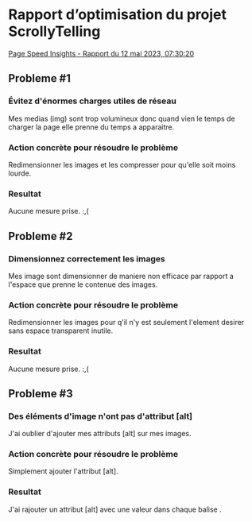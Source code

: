 # Rapport d’optimisation du projet ScrollyTelling  
[Page Speed Insights - Rapport du 12 mai 2023, 07:30:20](https://vanounais.github.io/st-martin_nicolas_scrollytelling/)  
## Probleme #1
### Évitez d'énormes charges utiles de réseau
  Mes medias (img) sont trop volumineux donc quand vien le temps de charger la page elle prenne du temps a apparaitre.
### Action concrète pour résoudre le problème
  Redimensionner les images et les compresser pour qu'elle soit moins lourde.
### Resultat
  Aucune mesure prise. :,(
## Probleme #2
### Dimensionnez correctement les images
  Mes image sont dimensionner de maniere non efficace par rapport a l'espace que prenne le contenue des images.
### Action concrète pour résoudre le problème
  Redimensionner les images pour q'il n'y est seulement l'element desirer sans espace transparent inutile.
### Resultat
  Aucune mesure prise. :,(
## Probleme #3
### Des éléments d'image n'ont pas d'attribut [alt]
  J'ai oublier d'ajouter mes attributs [alt] sur mes images.
### Action concrète pour résoudre le problème
  Simplement ajouter l'attribut [alt].
### Resultat
  J'ai rajouter un  attribut [alt] avec une valeur dans chaque balise <img>.
